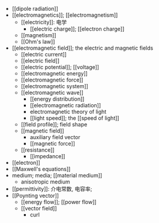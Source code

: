 - [[dipole radiation]]
- [[electromagnetics]]; [[electromagnetism]]
    - [[electricity]]: 电学
        - [[electric charge]]; [[electron charge]]
    - [[magnetism]]
    - [[Ohm's law]]
- [[electromagnetic field]]; the electric and magnetic fields
    - [[electric current]]
    - [[electric field]]
    - [[electric potential]]; [[voltage]]
    - [[electromagnetic energy]]
    - [[electromagnetic force]]
    - [[electromagnetic system]]
    - [[electromagnetic wave]]
        - [[energy distribution]]
        - [[electromagnetic radiation]]
        - electromagnetic theory of light
        - [[light speed]]; the [[speed of light]]
    - [[field profile]]; field shape
    - [[magnetic field]]
        - auxiliary field vector
        - [[magnetic force]]
    - [[resistance]]
        - [[impedance]]
- [[electron]]
- [[Maxwell's equations]]
- medium; media; [[material medium]]
    - anisotropic medium
- [[permittivity]]: 介电常数, 电容率;
- [[Poynting vector]]
    - [[energy flow]]; [[power flow]]
    - [[vector field]]
        - curl
